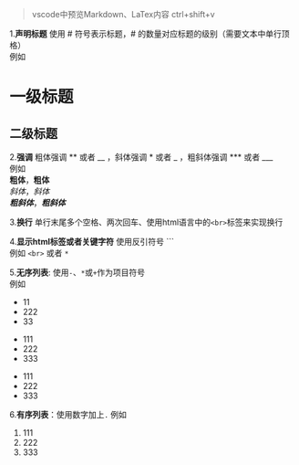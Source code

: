 > vscode中预览Markdown、LaTex内容 ctrl+shift+v

1.**声明标题** 使用 # 符号表示标题，# 的数量对应标题的级别（需要文本中单行顶格）    
例如
# 一级标题    
## 二级标题

2.**强调**  粗体强调 ** 或者 __ ，斜体强调 * 或者 _ ，粗斜体强调 *** 或者 ___     
例如   
**粗体**，__粗体__   
*斜体*，_斜体_   
***粗斜体***，___粗斜体___   

3.**换行** 单行末尾多个空格、两次回车、使用html语言中的`<br>`标签来实现换行

4.**显示html标签或者关键字符** 使用反引符号 ```   
例如  `<br>` 或者 `*`

5.**无序列表**: 使用`-`、`*`或`+`作为项目符号    
例如
+ 11
+ 222
+ 33

* 111
* 222
* 333

- 111
- 222
- 333

6.**有序列表**：使用数字加上`.` 例如   
1. 111
2. 222
3. 333